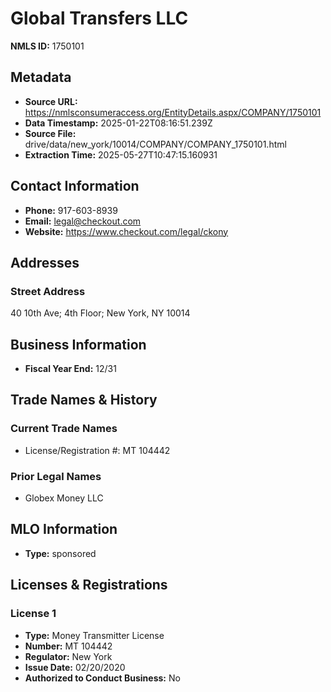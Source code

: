 # Global Transfers LLC

**NMLS ID:** 1750101

## Metadata
- **Source URL:** https://nmlsconsumeraccess.org/EntityDetails.aspx/COMPANY/1750101
- **Data Timestamp:** 2025-01-22T08:16:51.239Z
- **Source File:** drive/data/new_york/10014/COMPANY/COMPANY_1750101.html
- **Extraction Time:** 2025-05-27T10:47:15.160931

## Contact Information
- **Phone:** 917-603-8939
- **Email:** legal@checkout.com
- **Website:** https://www.checkout.com/legal/ckony

## Addresses
### Street Address
40 10th Ave; 4th Floor; New York, NY 10014

## Business Information
- **Fiscal Year End:** 12/31

## Trade Names & History
### Current Trade Names
- License/Registration #: MT 104442

### Prior Legal Names
- Globex Money LLC

## MLO Information
- **Type:** sponsored

## Licenses & Registrations

### License 1
- **Type:** Money Transmitter License
- **Number:** MT 104442
- **Regulator:** New York
- **Issue Date:** 02/20/2020
- **Authorized to Conduct Business:** No
